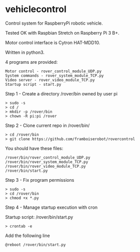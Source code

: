 # vehiclecontrol

Control system for RaspberryPi robotic vehicle.

Tested OK with Raspbian Stretch on Raspberry Pi 3 B+.

Motor control interface is Cytron HAT-MDD10.

Written in python3.

4 programs are provided:

	Motor control - rover_control_module_UDP.py
	System commands - rover_system_module_TCP.py
	Video server - rover_video_module_TCP.py
	Startup script - start.py

Step 1 - Create a directory /rover/bin owned by user pi

	> sudo -s
	> cd /
	> mkdir -p /rover/bin
	> chown -R pi:pi /rover

Step 2 - Clone current repo in /rover/bin/

	> cd /rover/bin
	> git clone https://github.com/framboiserobot/rovercontrol

You should have these files: 

	/rover/bin/rover_control_module_UDP.py
	/rover/bin/rover_system_module_TCP.py
	/rover/bin/rover_video_module_TCP.py
	/rover/bin/start.py

Step 3 - Fix program permissions

	> sudo -s
	> cd /rover/bin
	> chmod +x *.py

Step 4 - Manage startup execution with cron 
	
Startup script: /rover/bin/start.py

	> crontab -e

Add the following line

	@reboot /rover/bin/start.py
